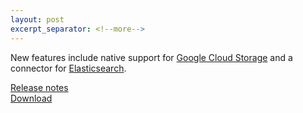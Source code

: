 ```yaml
---
layout: post
excerpt_separator: <!--more-->
---
```


New features include native support for 
[Google Cloud Storage]({{site.url}}/docs/current/connector/hive-gcs-tutorial.html) 
and a connector for 
[Elasticsearch]({{site.url}}/docs/current/connector/elasticsearch.html).

[Release notes]({{site.url}}/docs/current/release/release-302.html)   
[Download]({{site.url}}/download.html)

<!--more-->
